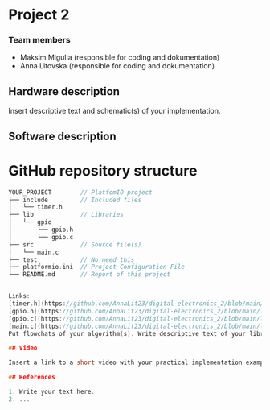 # Project 2


### Team members

* Maksim Migulia (responsible for coding and dokumentation)
* Anna Litovska (responsible for coding and dokumentation)

## Hardware description

Insert descriptive text and schematic(s) of your implementation.

## Software description
# GitHub repository structure

   ```c
   YOUR_PROJECT        // PlatfomIO project
   ├── include         // Included files
   │   └── timer.h
   ├── lib             // Libraries
   │   └── gpio
   │       └── gpio.h
   │       └── gpio.c
   ├── src             // Source file(s)
   │   └── main.c
   ├── test            // No need this
   ├── platformio.ini  // Project Configuration File
   └── README.md       // Report of this project
   
   
Links:
   [timer.h](https://github.com/AnnaLit23/digital-electronics_2/blob/main/labs/projekt/project2/include/timer.h)
   [gpio.h](https://github.com/AnnaLit23/digital-electronics_2/blob/main/labs/projekt/project2/lib/gpio/gpio.h)
   [gpio.c](https://github.com/AnnaLit23/digital-electronics_2/blob/main/labs/projekt/project2/lib/gpio/gpio.c)
   [main.c](https://github.com/AnnaLit23/digital-electronics_2/blob/main/labs/projekt/project2/src/main.c)
Put flowchats of your algorithm(s). Write descriptive text of your libraries and source files. Put direct links to these files in `src` or `lib` folders.

## Video

Insert a link to a short video with your practical implementation example (1-3 minutes, e.g. on YouTube).

## References

1. Write your text here.
2. ...
